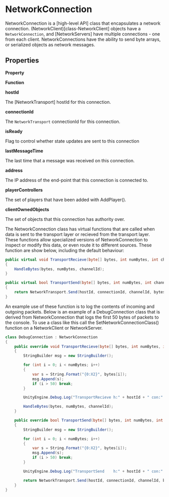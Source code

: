 # NetworkConnection

NetworkConnection is a [high-level API] class that encapsulates a network connection. (NetworkClient)[class-NetworkClient] objects have a `NetworkConnection`, and [NetworkServers] have multiple connections - one from each client. NetworkConnections have the ability to send byte arrays, or serialized objects as network messages.

## Properties

**Property**

**Function**

**hostId**

The [NetworkTransport] hostId for this connection.

**connectionId**

The `NetworkTransport` connectionId for this connection.

**isReady**

Flag to control whether state updates are sent to this connection

**lastMessageTime**

The last time that a message was received on this connection.

**address**

The IP address of the end-point that this connection is connected to.

**playerControllers**

The set of players that have been added with AddPlayer().

**clientOwnedObjects**

The set of objects that this connection has authority over.

The NetworkConnection class has virtual functions that are called when data is sent to the transport layer or recieved from the transport layer. These functions allow specialized versions of NetworkConnection to inspect or modify this data, or even route it to different sources. These function are show below, including the default behaviour:

```cs
public virtual void TransportRecieve(byte[] bytes, int numBytes, int channelId)
{
    HandleBytes(bytes, numBytes, channelId);
}

public virtual bool TransportSend(byte[] bytes, int numBytes, int channelId, out byte error)
{
    return NetworkTransport.Send(hostId, connectionId, channelId, bytes, numBytes, out error);
}
```

An example use of these function is to log the contents of incoming and outgoing packets. Below is an example of a DebugConnection class that is derived from NetworkConnection that logs the first 50 bytes of packets to the console. To use a class like this call the SetNetworkConnectionClass() function on a NetworkClient or NetworkServer.

```cs
class DebugConnection : NetworkConnection
{
    public override void TransportRecieve(byte[] bytes, int numBytes, int channelId)
    {
        StringBuilder msg = new StringBuilder();

        for (int i = 0; i < numBytes; i++)
        {
            var s = String.Format("{0:X2}", bytes[i]);
            msg.Append(s);
            if (i > 50) break;
        }

        UnityEngine.Debug.Log("TransportRecieve h:" + hostId + " con:" + connectionId + " bytes:" + numBytes + " " + msg);

        HandleBytes(bytes, numBytes, channelId);
    }

    public override bool TransportSend(byte[] bytes, int numBytes, int channelId, out byte error)
    {
        StringBuilder msg = new StringBuilder();

        for (int i = 0; i < numBytes; i++)
        {
            var s = String.Format("{0:X2}", bytes[i]);
            msg.Append(s);
            if (i > 50) break;
        }

        UnityEngine.Debug.Log("TransportSend    h:" + hostId + " con:" + connectionId + " bytes:" + numBytes + " " + msg);

        return NetworkTransport.Send(hostId, connectionId, channelId, bytes, numBytes, out error);
    }
}
```
